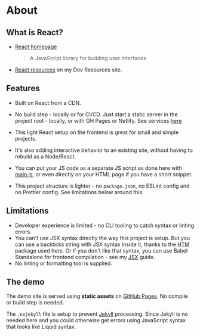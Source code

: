 # About


## What is React?

- [React homepage](https://reactjs.org/)
    > A JavaScript library for building user interfaces
- [React resources](https://michaelcurrin.github.io/dev-resources/resources/javascript/packages/react/) on my Dev Resources site.


## Features

- Built on React from a CDN.
- No build step - locally or for CI/CD. Just start a static server in the project root - locally, or with GH Pages or Netlify. See services [here](https://michaelcurrin.github.io/dev-resources/resources/ci-cd/)

- This light React setup on the frontend is great for small and simple projects.
- It's also adding interactive behavior to an existing site, without having to rebuild as a Node/React.
- You can put your JS code as a separate JS script as done here with [main.js](/assets/js/main.js), or even directly on your HTML page if you have a short snippet.
- This project structure is lighter - no `package.json`, no ESLint config and no Prettier config. See limitations below around this.


## Limitations

- Developer experience is limited - no CLI tooling to catch syntax or linting errors.
- You can't use JSX syntax directly the way this project is setup. But you can use a backticks string with JSX syntax inside it, thanks to the [HTM](https://www.npmjs.com/package/htm) package used here. Or if you don't like that syntax, you can use Babel Standalone for frontend compilation - see my [JSX](https://michaelcurrin.github.io/dev-cheatsheets/cheatsheets/javascript/general/jsx.html) guide.
- No linting or formatting tool is supplied.


## The demo

The demo site is served using **static assets** on [GitHub Pages](https://pages.github.com/). No compile or build step is needed.

The `.nojekyll` file is setup to prevent [Jekyll](https://pages.github.com/) processing. Since Jekyll is no needed here and you could otherwise get errors using JavaScript syntax that looks like Liquid syntax.
